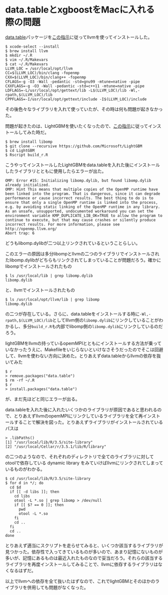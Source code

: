 # data.tableとxgboostをMacに入れる際の問題

[data.table](https://github.com/Rdatatable/data.table)パッケージを[この指示](https://github.com/Rdatatable/data.table/wiki/Installation)に従ってllvmを使ってインストールした。

```
$ xcode-select --install
$ brew install llvm
$ mkdir ~/.R
$ vim ~/.R/Makevars
$ cat ~/.R/Makevars
LLVM_LOC = /usr/local/opt/llvm
CC=$(LLVM_LOC)/bin/clang -fopenmp
CXX=$(LLVM_LOC)/bin/clang++ -fopenmp
CFLAGS=-g -O3 -Wall -pedantic -std=gnu99 -mtune=native -pipe
CXXFLAGS=-g -O3 -Wall -pedantic -std=c++11 -mtune=native -pipe
LDFLAGS=-L/usr/local/opt/gettext/lib -L$(LLVM_LOC)/lib -Wl,-rpath,$(LLVM_LOC)/lib
CPPFLAGS=-I/usr/local/opt/gettext/include -I$(LLVM_LOC)/include
```


その後色々なライブラリを入れて使っていたが、その時は何も問題が起きなかった。

問題が起きたのは、LightGBMを使いたくなったので、[この指示](https://github.com/Microsoft/LightGBM/tree/master/R-package)に従ってインストールしてみた時だ。

```
$ brew install libomp
$ git clone --recursive https://github.com/Microsoft/LightGBM
$ cd LightGBM
$ Rscript build_r.R
```


こうやってインストールしたLightGBMをdata.tableを入れた後にインストールしたライブラリとともに使用したらエラーが出た。

```
OMP: Error #15: Initializing libomp.dylib, but found libomp.dylib already initialized.
OMP: Hint This means that multiple copies of the OpenMP runtime have been linked into the program. That is dangerous, since it can degrade performance or cause incorrect results. The best thing to do is to ensure that only a single OpenMP runtime is linked into the process, e.g. by avoiding static linking of the OpenMP runtime in any library. As an unsafe, unsupported, undocumented workaround you can set the environment variable KMP_DUPLICATE_LIB_OK=TRUE to allow the program to continue to execute, but that may cause crashes or silently produce incorrect results. For more information, please see http://openmp.llvm.org/
Abort trap: 6
```


どうもlibomp.dylibが二つ以上リンクされているということらしい。

このエラーの原因は多分libompとllvmの二つのライブラリでインストールされたlibomp.dylibがどちらもリンクされてしまっていることが問題だろう。確かにlibompでインストールされたもの

```
$ ls /usr/local/lib | grep libomp.dylib
libomp.dylib
```


と、llvmでインストールされたもの

```
$ ls /usr/local/opt/llvm/lib | grep libomp
libomp.dylib
```


の二つが存在している。さらに、data.tableをインストールする時に`-Wl,-rpath,$(LLVM_LOC)/lib`としてlllvm側の`libomp.dylib`にリンクしていることがわかるし、多分`build_r.R`も内部でlibomp側の`libomp.dylib`にリンクしているのだろう。

lightGBMをllvmの持っているopemMPIとともにインストールする方法が乗っていなかったうえに、Makefileをいじらないといけなさそうだったのでそこは回避して、llvmを使わない方向に決めた。とりあえずdata.tableからllvmの依存を抜いてみた

```
$ r
> remove.packages("data.table")
$ rm -rf ~/.R
$ r
> install.packages("data.table")
```


が、まだ先ほどと同じエラーが出る。

data.tableを入れた後に入れたいくつかのライブラリが原因であると思われるので、とりあえずllvmのopemMPIにリンクしているライブラリを全て再インストールすることで解決を図った。とりあえずライブラリがインストールされているパスは

```
> .libPaths()
[1] "/usr/local/lib/R/3.5/site-library"
[2] "/usr/local/Cellar/r/3.5.1/lib/R/library"
```


の二つのようなので、それぞれのディレクトリで全てのライブラリに対してotoolで依存している dynamic library をみていけばllvmにリンクされてしまっているものがわかる。

```
$ cd /usr/local/lib/R/3.5/site-library
$ for d in */; do
  cd $d
  if [[ -d libs ]]; then
    cd libs
    otool -L *.so | grep libomp > /dev/null
    if [[ $? == 0 ]]; then
      pwd
      otool -L *.so
    fi
    cd ..
  fi
  cd ..
done
```


とりあえず適当にスクリプトを走らせてみると、いくつか該当するライブラリが見つかった。依存性で入ってきているものが多いので、あまり記憶にないものが多いが、記憶にあるものは最近入れたものなので妥当だろう。それらの該当するライブラリを再度インストールしてみることで、llvmに依存するライブラリはなくなるはずだ。

以上でllvmへの依存を全て抜いたはずなので、これでlightGBMとそのほかのライブラリを併用しても問題がなくなった。
